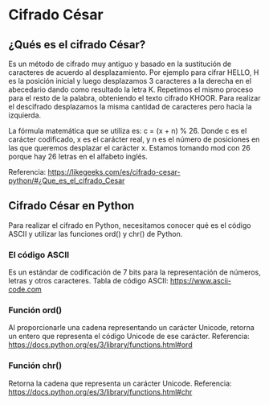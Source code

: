 # Cifrado César

## ¿Qués es el cifrado César?
Es un método de cifrado muy antiguo y basado en la sustitución de caracteres de acuerdo al desplazamiento. Por ejemplo para cifrar HELLO, H es la posición inicial y luego desplazamos 3 caracteres a la derecha en el abecedario dando como resultado la letra K. Repetimos el mismo proceso para el resto de la palabra, obteniendo el texto cifrado KHOOR. Para realizar el descifrado desplazamos la misma cantidad de caracteres pero hacia la izquierda. 

La fórmula matemática que se utiliza es: c = (x + n) % 26. Donde c es el carácter codificado, x es el carácter real, y n es el número de posiciones en las que queremos desplazar el carácter x. Estamos tomando mod con 26 porque hay 26 letras en el alfabeto inglés.

Referencia: https://likegeeks.com/es/cifrado-cesar-python/#¿Que_es_el_cifrado_Cesar

## Cifrado César en Python
Para realizar el cifrado en Python, necesitamos conocer qué es el código ASCII y utilizar las funciones ord() y chr() de Python.
   
### El código ASCII
  
  Es un estándar de codificación de 7 bits para la representación de números, letras y otros caracteres.
  Tabla de código ASCII: https://www.ascii-code.com

### Función ord()
  
  Al proporcionarle una cadena representando un carácter Unicode, retorna un entero que representa el código Unicode de ese carácter.
  Referencia: https://docs.python.org/es/3/library/functions.html#ord
  
### Función chr()
  
  Retorna la cadena que representa un carácter Unicode.
  Referencia: https://docs.python.org/es/3/library/functions.html#chr
